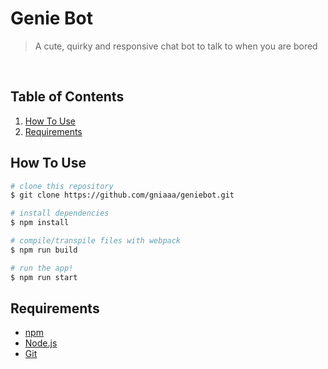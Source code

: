 # Genie Bot

> A cute, quirky and responsive chat bot to talk to when you are bored

<br />
<p align='center'>
</p> 

## Table of Contents

1. [How To Use](#how-to-use)
2. [Requirements](#requirements)

## How To Use

```bash
# clone this repository
$ git clone https://github.com/gniaaa/geniebot.git

# install dependencies
$ npm install

# compile/transpile files with webpack
$ npm run build

# run the app!
$ npm run start
```

## Requirements

- [npm](http://npmjs.com)
- [Node.js](https://nodejs.org/en/download/)
- [Git](https://git-scm.com)
